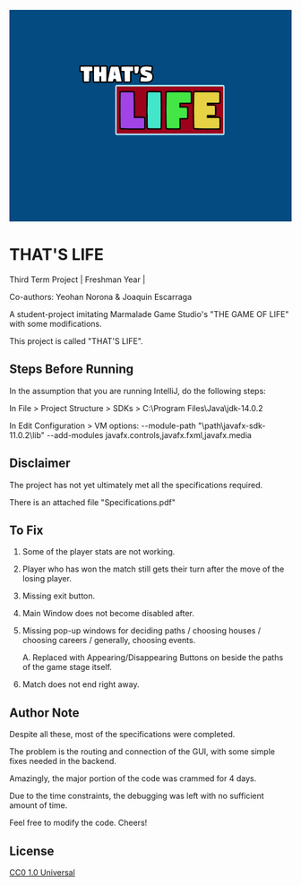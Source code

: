 ![](images/BACKGROUND.png)

# THAT'S LIFE
Third Term Project | Freshman Year | 

Co-authors: Yeohan Norona & Joaquin Escarraga 

A student-project imitating Marmalade Game Studio's 
"THE GAME OF LIFE" with some modifications.

This project is called "THAT'S LIFE". 

## Steps Before Running
In the assumption that you are running IntelliJ, do the following steps: 

  In File > Project Structure > SDKs > C:\Program Files\Java\jdk-14.0.2
  
  In Edit Configuration > VM options: --module-path "\path\javafx-sdk-11.0.2\lib" --add-modules javafx.controls,javafx.fxml,javafx.media

## Disclaimer
The project has not yet ultimately met all the specifications required.

There is an attached file "Specifications.pdf" 

## To Fix 

1. Some of the player stats are not working.
2. Player who has won the match still gets their turn after the move of the losing player.
3. Missing exit button.
4. Main Window does not become disabled after.
5. Missing pop-up windows for deciding paths / choosing houses / choosing careers / generally, choosing events.
   
   A. Replaced with Appearing/Disappearing Buttons on beside the paths of the game stage itself.
   
6. Match does not end right away.

## Author Note
Despite all these, most of the specifications were completed. 

The problem is the routing and connection of the GUI, with some simple fixes needed in the backend.


Amazingly, the major portion of the code was crammed for 4 days. 

Due to the time constraints, the debugging was left with no sufficient amount of time.

Feel free to modify the code. Cheers! 

## License
[CC0 1.0 Universal](https://choosealicense.com/licenses/cc0-1.0/)

